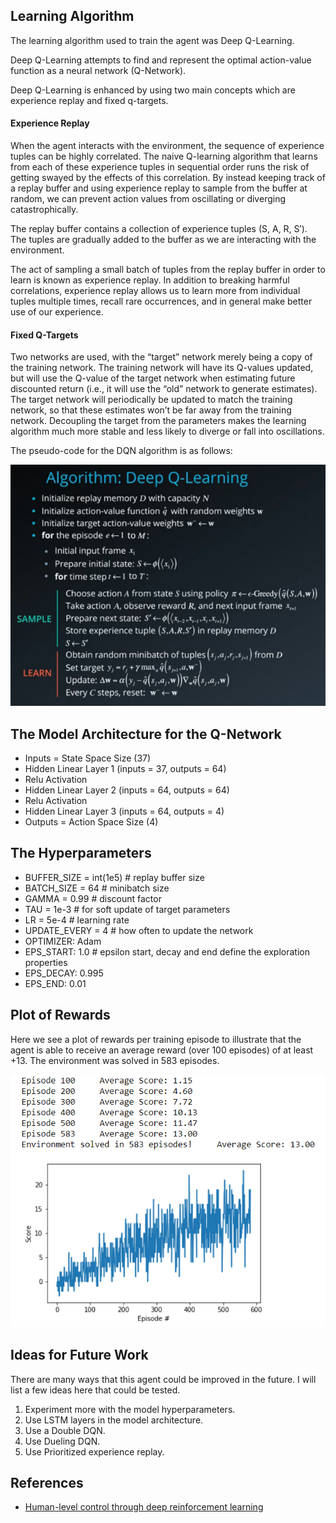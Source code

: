## Learning Algorithm

The learning algorithm used to train the agent was Deep Q-Learning.

Deep Q-Learning attempts to find and represent the optimal action-value function as a neural network (Q-Network). 

Deep Q-Learning is enhanced by using two main concepts which are experience replay and fixed q-targets.

#### Experience Replay 

When the agent interacts with the environment, the sequence of experience tuples can be highly correlated. The naive Q-learning algorithm that learns from each of these experience tuples in sequential order runs the risk of getting swayed by the effects of this correlation. By instead keeping track of a replay buffer and using experience replay to sample from the buffer at random, we can prevent action values from oscillating or diverging catastrophically.

The replay buffer contains a collection of experience tuples (S, A, R, S′). The tuples are gradually added to the buffer as we are interacting with the environment.

The act of sampling a small batch of tuples from the replay buffer in order to learn is known as experience replay. In addition to breaking harmful correlations, experience replay allows us to learn more from individual tuples multiple times, recall rare occurrences, and in general make better use of our experience.

#### Fixed Q-Targets

Two networks are used, with the “target” network merely being a copy of the training network. The training network will have its Q-values updated, but will use the Q-value of the target network when estimating future discounted return (i.e., it will use the “old” network to generate estimates). The target network will periodically be updated to match the training network, so that these estimates won’t be far away from the training network. Decoupling the target from the parameters makes the learning algorithm much more stable and less likely to diverge or fall into oscillations.

The pseudo-code for the DQN algorithm is as follows:

![DQN Algorithm](photos/DQN_Algorithm.png)

## The Model Architecture for the Q-Network

- Inputs = State Space Size (37)
- Hidden Linear Layer 1 (inputs = 37, outputs = 64)
- Relu Activation
- Hidden Linear Layer 2 (inputs = 64, outputs = 64)
- Relu Activation
- Hidden Linear Layer 3 (inputs = 64, outputs = 4)
- Outputs = Action Space Size (4)

## The Hyperparameters

- BUFFER_SIZE = int(1e5)  # replay buffer size
- BATCH_SIZE = 64         # minibatch size
- GAMMA = 0.99            # discount factor
- TAU = 1e-3              # for soft update of target parameters
- LR = 5e-4               # learning rate
- UPDATE_EVERY = 4        # how often to update the network
- OPTIMIZER: Adam
- EPS_START: 1.0          # epsilon start, decay and end define the exploration properties
- EPS_DECAY: 0.995
- EPS_END: 0.01

## Plot of Rewards

Here we see a plot of rewards per training episode to illustrate that the agent is able to receive an average reward (over 100 episodes) of at least +13. The environment was solved in 583 episodes.

![reward_plot](photos/reward_plot.png)

## Ideas for Future Work

There are many ways that this agent could be improved in the future. I will list a few ideas here that could be tested.

1. Experiment more with the model hyperparameters.
2. Use LSTM layers in the model architecture.
3. Use a Double DQN. 
4. Use Dueling DQN. 
5. Use Prioritized experience replay.

## References

- [Human-level control through deep reinforcement learning](https://storage.googleapis.com/deepmind-media/dqn/DQNNaturePaper.pdf)
